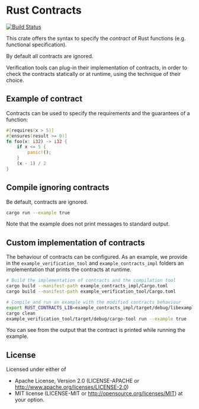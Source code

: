 Rust Contracts
==============

[![Build Status](https://travis-ci.org/viperproject/rust-contracts.svg?branch=master)](https://travis-ci.org/viperproject/rust-contracts)

This crate offers the syntax to specify the *contract* of Rust functions (e.g. functional specification).

By default all contracts are ignored.

Verification tools can plug-in their implementation of contracts, in order to check the contracts statically or at runtime, using the technique of their choice.


Example of contract
-------------------

Contracts can be used to specify the requirements and the guarantees of a function:

```rust
#[requires(x > 5)]
#[ensures(result >= 0)]
fn foo(x: i32) -> i32 {
    if x <= 5 {
        panic!();
    }
    (x - 1) / 2
}
```


Compile ignoring contracts
--------------------------

Be default, contracts are ignored.

```bash
cargo run --example true
```

Note that the example does not print messages to standard output.


Custom implementation of contracts
----------------------------------

The behaviour of contracts can be configured.
As an example, we provide in the `example_verification_tool` and `example_contracts_impl` folders an implementation that prints the contracts at runtime.

```bash
# Build the implementation of contracts and the compilation tool
cargo build --manifest-path example_contracts_impl/Cargo.toml
cargo build --manifest-path example_verification_tool/Cargo.toml

# Compile and run an example with the modified contracts behaviour
export RUST_CONTRACTS_LIB=example_contracts_impl/target/debug/libexample_contracts_impl.so
cargo clean
example_verification_tool/target/debug/cargo-tool run --example true
```

You can see from the output that the contract is printed while running the example.


License
-------

Licensed under either of

- Apache License, Version 2.0 (LICENSE-APACHE or http://www.apache.org/licenses/LICENSE-2.0)
- MIT license (LICENSE-MIT or http://opensource.org/licenses/MIT) at your option.

